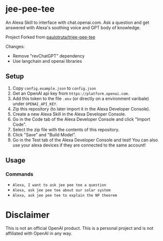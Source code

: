 # jee-pee-tee

An Alexa Skill to interface with chat.openai.com. Ask a question and get answered with Alexa's soothing voice and GPT body of knowledge.

Project Forked from [paulotruta/trjee-pee-tee](https://github.com/paulotruta/jee-pee-tee)


Changes:

- Remove "revChatGPT" dependency
- Use langchain and openai libraries


## Setup

1. Copy `config.example.json` to `config.json`
2. Get an OpenAI api key from `https://platform.openai.com`.
3. Add this token to the file `.env` (or directly on a environment varibale) under `OPENAI_API_KEY`.
4. Zip this repository (to later import it in the Alexa Developer Console).
5. Create a new Alexa Skill in the Alexa Developer Console.
6. Go in the Code tab of the Alexa Developer Console and click "Import Code".
7. Select the zip file with the contents of this repository.
8. Click "Save" and "Build Model".
9. Go in the Test tab of the Alexa Developer Console and test! You can also use your alexa devices if they are connected to the same account!

## Usage

### Commands

- `Alexa, I want to ask jee pee tee a question`
- `Alexa, ask jee pee tee about our solar system`
- `Alexa, ask jee pee tee to explain the NP theorem`

# Disclaimer

This is not an official OpenAI product. This is a personal project and is not affiliated with OpenAI in any way.
